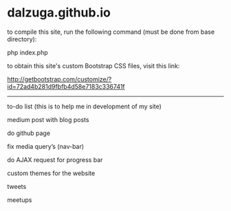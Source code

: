 # dalzuga.github.io

to compile this site, run the following command (must be done from base directory):

php index.php

to obtain this site's custom Bootstrap CSS files, visit this link:

http://getbootstrap.com/customize/?id=72ad4b281d9fbfb4d58e7183c336741f

-------------
to-do list (this is to help me in development of my site)

medium post with blog posts

do github page

fix media query’s (nav-bar)

do AJAX request for progress bar

custom themes for the website

tweets

meetups
